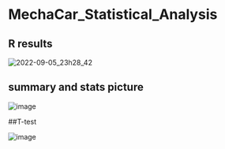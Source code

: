 # MechaCar_Statistical_Analysis

## R results 
![2022-09-05_23h28_42](https://user-images.githubusercontent.com/101226991/188553943-c1226a2e-af24-47e1-be57-972eca2a0d5d.png)

## summary and stats picture
![image](https://user-images.githubusercontent.com/101226991/188554274-d88a1463-e4f4-4353-a563-394b2269b63b.png)


##T-test

![image](https://user-images.githubusercontent.com/101226991/188554097-44440492-13cd-4d6e-89d2-e47c540ec33b.png)
